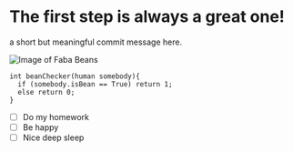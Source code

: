 # The first step is always a great one! #

a short but meaningful commit message here.

![Image of Faba Beans](https://www.allrecipes.com/thmb/u79O4w1bJqhghzeqMvl9i8DXfHo=/650x0/filters:no_upscale():max_bytes(150000):strip_icc():format(webp)/Fava-Beans-2531df97f7254d40a4227b958fc96f73.jpg)

```
int beanChecker(human somebody){
  if (somebody.isBean == True) return 1;
  else return 0;
}
```
- [ ] Do my homework
- [ ] Be happy
- [ ] Nice deep sleep

